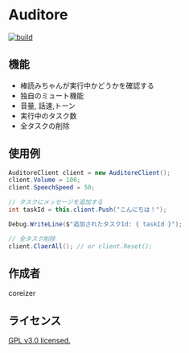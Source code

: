 # Auditore

[![build](https://github.com/coreizer/Auditore/actions/workflows/dotnet.yml/badge.svg)](https://github.com/coreizer/Auditore/actions/workflows/dotnet.yml)

## 機能

- 棒読みちゃんが実行中かどうかを確認する
- 独自のミュート機能
- 音量, 話速,トーン
- 実行中のタスク数
- 全タスクの削除

## 使用例

```C#
AuditoreClient client = new AuditoreClient();
client.Volume = 100;
client.SpeechSpeed = 50;

// タスクにメッセージを追加する
int taskId = this.client.Push("こんにちは！");

Debug.WriteLine($"追加されたタスクId: { taskId }");

// 全タスク削除
client.ClaerAll(); // or client.Reset();
```

## 作成者

coreizer

## ライセンス

[GPL v3.0 licensed.](LICENSE)
